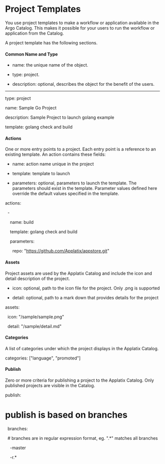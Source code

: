 # Project Templates

You use project templates to make a workflow or application available in the <span class="GeneralApplatix Catalog">Argo Catalog</span>. This makes it possible for your users to run the workflow or application from the Catalog.

A project template has the following sections.

#### Common Name and Type

*   name: the unique name of the object.

*   type: project.

*   description: optional, describes the object for the benefit of the users.

<div xmlns="">

---

type: project

name: Sample Go Project

description: Sample Project to launch golang example

template: golang check and build

</div>

#### Actions

One or more entry points to a project. Each entry point is a reference to an existing template. An action contains these fields:

*   name: action name unique in the project

*   template: template to launch

*   parameters: optional, parameters to launch the template. The parameters should exist in the template. Parameter values defined here override the default values specified in the template.

<div xmlns="">

actions:

  -

    name: build

    template: golang check and build

    parameters:

      repo: "https://github.com/Applatix/appstore.git"

</div>

#### Assets

Project assets are used by the Applatix Catalog and include the icon and detail description of the project.

*   icon: optional, path to the icon file for the project. Only .png is supported

*   detail: optional, path to a mark down that provides details for the project

<div xmlns="">

assets:

  icon: "/sample/sample.png"

  detail: "/sample/detail.md" 

</div>

#### Categories

A list of categories under which the project displays in the Applatix Catalog.  

categories: ["language", "promoted"]

#### Publish

Zero or more criteria for publishing a project to the Applatix Catalog. Only published projects are visible in the Catalog.  

<div xmlns="">

publish:

# publish is based on branches

  branches:

  # branches are in regular expression format, eg. ".*" matches all branches 

    -master

    -r.*

</div>